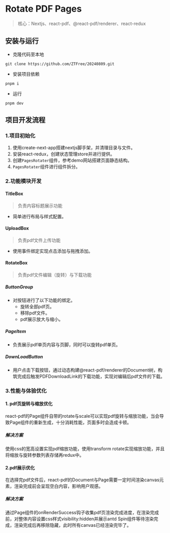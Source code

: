 # Rotate PDF Pages
> 核心：Nextjs、react-pdf、@react-pdf/renderer、react-redux
## 安装与运行
- 克隆代码至本地
````
git clone https://github.com/ZTFree/20240809.git
````
- 安装项目依赖
````
pnpm i
````
- 运行
````
pnpm dev
````

## 项目开发流程
### 1.项目初始化
1. 使用create-next-app搭建nextjs脚手架，并清理目录与文件。
2. 安装react-redux，创建状态管理store并进行提供。
3. 创建`PagesRotater`组件，参考demo网站搭建页面静态结构。
4. `PagesRotater`组件进行组件拆分。

### 2.功能模块开发
#### TitleBox
> 负责内容标题展示功能
- 简单进行布局与样式配置。
#### UploadBox
> 负责pdf文件上传功能
- 使用事件绑定实现点击添加与拖拽添加。
#### RotateBox
> 负责pdf文件编辑（旋转）与下载功能
##### ButtonGroup
- 对按钮进行了以下功能的绑定。
  - 旋转全部pdf页。
  - 移除pdf文件。
  - pdf展示放大与缩小。
##### PageItem
- 负责展示pdf单页内容与页脚，同时可以旋转pdf单页。
##### DownLoadButton
- 用户点击下载按钮，通过动态构建@react-pdf/renderer的Document树，构筑完成后触发PDFDownloadLink的下载功能，实现对编辑后pdf文件的下载。

### 3.性能与体验优化
#### 1. pdf页旋转与缩放优化
react-pdf的Page组件自带的rotate与scale可以实现pdf旋转与缩放功能，当会导致Page组件的重新生成，十分消耗性能，页面多时会造成卡顿。
##### 解决方案
使用css的宽高设置实现pdf缩放功能，使用transform rotate实现缩放功能，并且将缩放与旋转参数列表存储再redux中。

#### 2.pdf展示优化
在选择完pdf文件后，react-pdf的Document与Page需要一定时间渲染canvas元素，渲染完成前会呈现空白内容，影响用户观感。
##### 解决方案
通过Page组件的onRenderSuccess钩子收集pdf页渲染完成进度，在渲染完成前，对整体内容设置css样式visibility:hidden并展示antd Spin组件等待渲染完成，渲染完成后再移除隐藏，此时所有canvas已经渲染完毕了。